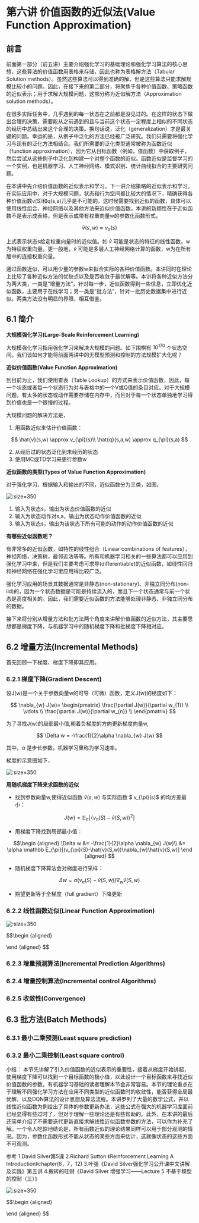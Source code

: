 
# 第六讲 价值函数的近似法(Value Function Approximation)

## 前言

前面第一部分（前五讲）主要介绍强化学习的基础理论和强化学习算法的核心思想，这些算法的价值函数用表格来存储，因此也称为表格解方法（Tabular Solution methods）。虽然这些算法可以得到准确的解，但是这些算法只能求解规模比较小的问题。因此，在接下来的第二部分，将聚焦于各种价值函数、策略函数的近似表示；用于求解大规模问题，这部分称为近似解方法（Approximation solution methods）。

在很多实际任务中，几乎遇到的每一状态在之前都是没见过的。在这样的状态下做出合理的决策，需要能从之前遇到的且与当前这个状态一定程度上相似的不同状态的经历中总结出来这个合理的决策。换句话说，泛化（generalization）才是最关键的问题。幸运的是，从例子中泛化的方法已经被广泛研究。我们只需要将强化学习与现有的泛化方法相结合。我们所需要的泛化类型通常被称为函数近似（function approximation），因为它从目标函数（例如，值函数）中获取例子，然后尝试从这些例子中泛化到构建一个对整个函数的近似。函数近似是监督学习的一个实例，也是机器学习、人工神经网络、模式识别、统计曲线拟合的主要研究问题。

在本讲中先介绍价值函数的近似表示和学习。下一讲介绍策略的近似表示和学习。在实际应用中，对于大规模问题，状态和行为空间都比较大的情况下，精确获得各种价值函数v(S)和q(s,a)几乎是不可能的。这时候需要找到近似的函数，具体可以使用线性组合、神经网络以及其他方法来近似价值函数。本讲的新颖性在于近似函数不是表示成表格，但是表示成带有权重向量w的参数化函数形式，

$$
\hat{v}(s,w) \approx v_{\pi}(s) 
$$

上式表示状态s给定权重向量时的近似值。如 $\hat{v}$ 可能是状态的特征的线性函数，w 为特征权重向量。更一般地，$\hat{v}$ 可能是多层人工神经网络计算的函数，w为在所有层中的连接权重向量。

通过函数近似，可以用少量的参数w来拟合实际的各种价值函数。本讲同时在理论上比较了各种近似方法的优缺点以及是否收敛于最优解等。本讲将各种近似方法分为两大类，一类是“增量方法”，针对每一步，近似函数得到一些信息，立即优化近似函数，主要用于在线学习；另一类是“批方法”，针对一批历史数据集中进行近似。两类方法没有明显的界限，相互借鉴。

## 6.1 简介

**大规模强化学习(Large-Scale Reinforcement Learning)**

大规模强化学习指用强化学习来解决大规模的问题。如下围棋有 $10^{170}$ 个状态空间。我们该如何才能将前面两讲中的无模型预测和控制的方法规模扩大化呢？

**近似价值函数(Value Function Approximation)**

到目前为止，我们使用查表（Table Lookup）的方式来表示价值函数，因此，每一个状态或者每一个状态行为对与表格中的一个V或Q值的条目对应。对于大规模问题，有太多的状态或动作需要存储在内存中，而且对于每一个状态单独地学习得到价值也是一个很慢的过程。

大规模问题的解决方法是，
1. 用函数近似来估计价值函数：

$$
\hat{v}(s,w) \approx v_{\pi}(s)\\
\hat{q}(s,a,w) \approx q_{\pi}(s,a)  
$$

2. 从经历过的状态泛化到未经历的状态
3. 使用MC或TD学习来更行参数w

**近似函数的类型(Types of Value Function Approximation)**

对于强化学习，根据输入和输出的不同，近似函数分为三类，如图，

![](./images ":size=350")

1. 输入为状态s，输出为状态价值函数的近似
2. 输入为状态动作对s,a，输出为状态动作价值函数的近似
3. 输入为状态s，输出为该状态下所有可能的动作的动作价值函数的近似

**有哪些近似函数呢？**

有非常多的近似函数，如特性的线性组合（Linear combinations of features），神经网络，决策树，最邻近法等等。所有和机器学习相关的一些算法都可以应用到强化学习中来，但是我们主要考虑可求导(differentiable)的近似函数，如线性回归和神经网络在强化学习里应用得比较广泛。

强化学习应用的场景其数据通常是非静态(non-stationary)、非独立同分布(non-iid)的，因为一个状态数据是可能是持续流入的，而且下一个状态通常与前一个状态是高度相关的。因此，我们需要近似函数的方法能够处理非静态、非独立同分布的数据。

接下来将分别从增量方法和批方法两个角度来讲解价值函数的近似方法，其主要思想都是梯度下降，与机器学习中的随机梯度下降和批梯度下降相对应。

## 6.2 增量方法(Incremental Methods)

首先回顾一下梯度、梯度下降即其应用。

### 6.2.1 梯度下降(Gradient Descent)

设J(w)是一个关于参数向量w的可导（可微）函数，定义J(w)的梯度如下：

$$
\nabla_{w} J(w)= \begin{pmatrix} \frac{\partial J(w)}{\partial w_{1}} \\ \vdots \\ \frac{\partial J(w)}{\partial w_{n}} \\ \end{pmatrix}
$$

为了寻找J(w)的局部最小值,朝着负梯度的方向更新梯度向量w,

$$
\Delta w = -\frac{1}{2}\alpha \nabla_{w} J(w)
$$

其中，$\alpha$ 是步长参数，机器学习里称为学习速率。

梯度的示意图如下，

![](./images/1%20gradient.PNG ":size=350")


**用随机梯度下降来求函数的近似**


* 找到参数向量w,使得近似函数 $\hat{v}(s,w)$  与实际函数 $ v_{\pi}(s)$ 的均方差最小：

$$
J(w) = \mathbb E_{\pi}[（v_{\pi}(S)-\hat{v}(S,w))^{2}] 
$$

* 用梯度下降找到局部最小值：
  
$$\begin {aligned}
\Delta w &= -\frac{1}{2}\alpha \nabla_{w} J(w)\\
&= \alpha \mathbb E_{\pi}[(v_{\pi}(S)-\hat{v}(S,w))\nabla_{w}\hat{v}(S,w)]
\end {aligned}
$$

* 随机梯度下降算法会对梯度进行采样：

$$
\Delta w = \alpha (v_{\pi}(S)-\hat{v}(S,w))\nabla_{w}\hat{v}(S,w)
$$

* 期望更新等于全梯度（full gradient）下降更新


### 6.2.2 线性函数近似(Linear Function Approximation)




![](./images ":size=350")

$$\begin {aligned}

\end {aligned}
$$

$$$$

### 6.2.3 增量预测算法(Incremental Prediction Algorithms)



### 6.2.4 增量控制算法(Incremental control Algorithms)



### 6.2.5 收敛性(Convergence)



## 6.3 批方法(Batch Methods)


### 6.3.1 最小二乘预测(Least square prediction)


### 6.3.2 最小二乘控制(Least square control)

小结：
本节先讲解了引入价值函数的近似表示的重要性，接着从梯度开始讲起，使用梯度下降可以找到一个目标函数的极小值，以此设计一个目标函数来寻找近似价值函数的参数。有机器学习基础的读者理解本节会非常容易。本节的理论重点在于理解不同强化学习方法在应用不同类型的近似函数时的收敛性，能否获得全局最优解，以及DQN算法的设计思想及算法流程。本讲罗列了大量的数学公式，并以线性近似函数为例给出了具体的参数更新办法，这些公式在强大的机器学习库面前已经显得有些过时了，但对于理解一些理论还是有些帮助的。此外，在本讲的最后还简单介绍了不需要迭代更新直接求解线性近似函数参数的方法，可以作为补充了解。一个令人吃惊地结论是，所有函数近似的理论结果同样可以用于部分观测的情况。因为，参数化函数形式不能从状态的某些方面来估计，这就像状态的这些方面不可观测。


参考
1.David Silver第5课
2.Richard Sutton 《Reinforcement Learning  A Introduction》chapter(6，7，12)
3.叶强《David Silver强化学习公开课中文讲解及实践》第五讲
4.搬砖的旺财《David Silver 增强学习——Lecture 5 不基于模型的控制（三）》


![](./images ":size=350")

$$\begin {aligned}

\end {aligned}
$$

$$$$